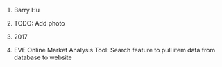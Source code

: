 1. Barry Hu

2. TODO: Add photo

3. 2017

4. EVE Online Market Analysis Tool: Search feature to pull item data from database to website
